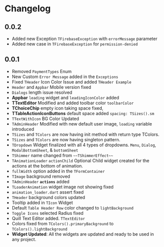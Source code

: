 # Changelog

## 0.0.2
- Added new Exception `TFirebaseException` with `errorMessage` parameter
- Added new case in `TFirebaseException` for `permission-denied`

## 0.0.1

- Removed `PaymentTypes` Enum
- New Custom `Error Message` added in the `Exceptions`
- Fixed `THeader` Icon Color Issue and added `THeader Example`
- `Header` and `Appbar` Mobile version fixed
- `Dialogs` length issue resolved
- **Appbar** `leading` widget and `leadingIconColor` added
- **TTextEditor** Modified and added toolbar color `toolbarColor`
- **TChoiceChip** empty icon taking space fixed,
- **TTableActionIconButtons** default space added `spacing: TSizes().sm`
- `TTextWithIcon` BG Color Updated
- `TAdminHeader` Modified with new default user image, `loading` variable introduced
- `TSizes` and `TColors` are now having init method with return type TColors.
- `TSizes` and `TColors` are now having singleton pattern.
- `TDropdown` Widget finalized with all 4 types of dropdowns. `Menu`, `Dialog`,
  `ModalBottomSheet`, & `bottomSheet`
- `TShimmer` name changed from `~~TShimmerEffect~~`
- `TAnimationLoader` `actionChild` Optional Child widget created for the actions at the bottom of
  animation.
- `fullWidth` option added in the `TFormContainer`
- `TImage` background removed
- `TAdminHeader` **`actions`** added
- `TLoaderAnimation` widget image not showing fixed
- `animation_loader.dart` assert fixed
- `THeader` background colors updated
- Tooltip added in `TIcon` Widget
- Default `Table Header Row` color changed to `lightBackground`
- `Toggle Icons` selected Radius fixed
- Quill Text Editor added. `TTextEditor`
- Colors fixed from `TColors().primaryBackground` to `TColors().lightBackground`
- **Widget Updated**: All the widgets are updated and ready to be used in any project.